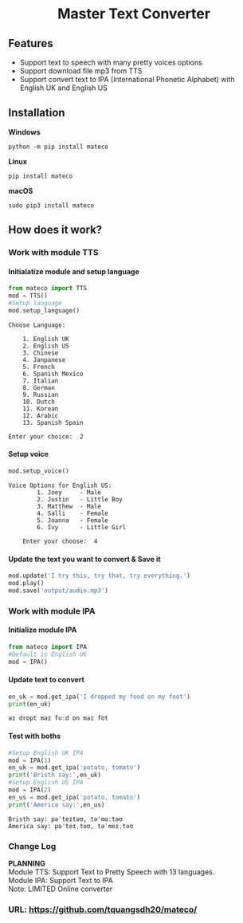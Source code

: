 <p align="center">
  <h1 align="center">Master Text Converter</h1>
</p>

## Features

- Support text to speech with many pretty voices options
- Support download file mp3 from TTS
- Support convert text to IPA (International Phonetic Alphabet) with English UK and English US

## Installation
**Windows**
```
python -m pip install mateco
```
**Linux**
```
pip install mateco
```
**macOS**
```
sudo pip3 install mateco
```
## How does it work?

### Work with module TTS

#### Initialatize module and setup language


```python
from mateco import TTS
mod = TTS()
#Setup language
mod.setup_language()
```

    Choose Language: 
    
        1. English UK
        2. English US
        3. Chinese
        4. Janpanese
        5. French
        6. Spanish Mexico
        7. Italian
        8. German
        9. Russian
        10. Dutch
        11. Korean
        12. Arabic
        13. Spanish Spain
    
    Enter your choice:  2
    

#### Setup voice


```python
mod.setup_voice()
```

    Voice Options for English US: 
            1. Joey     - Male
            2. Justin   - Little Boy
            3. Matthew  - Male
            4. Salli    - Female
            5. Joanna   - Female
            6. Ivy      - Little Girl
            
        Enter your choose:  4
    

#### Update the text you want to convert & Save it


```python
mod.update('I try this, try that, try everything.')
mod.play()
mod.save('output/audio.mp3')
```

### Work with module IPA 

#### Initialize module IPA


```python
from mateco import IPA
#Default is English UK
mod = IPA()
```

#### Update text to convert


```python
en_uk = mod.get_ipa('I dropped my food on my foot')
print(en_uk)
```

    aɪ drɒpt maɪ fuːd ɒn maɪ fʊt
    

#### Test with boths


```python
#Setup English UK IPA
mod = IPA(1)
en_uk = mod.get_ipa('potato, tomato')
print('Bristh say:',en_uk)
#Setup English US IPA
mod = IPA(2)
en_us = mod.get_ipa('potato, tomato')
print('America say:',en_us)
```

    Bristh say: pəˈteɪtəʊ, təˈmɑːtəʊ
    America say: pəˈteɪˌtoʊ, təˈmeɪˌtoʊ
    
### Change Log

<b>PLANNING</b>  
Module TTS: Support Text to Pretty Speech with 13 languages.  
Module IPA: Support Text to IPA  
Note: LIMITED Online converter

### URL: https://github.com/tquangsdh20/mateco/
